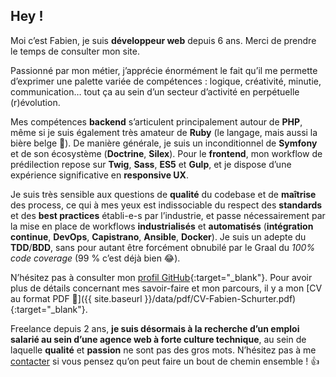 ## Hey&nbsp;!

Moi c’est Fabien, je suis **développeur web** depuis 6 ans. Merci de prendre le
temps de consulter mon site.

Passionné par mon métier, j’apprécie énormément le fait qu’il me permette d’exprimer
une palette variée de compétences&nbsp;: logique, créativité, minutie, communication…
tout ça au sein d’un secteur d’activité en perpétuelle (r)évolution.

Mes compétences **backend** s’articulent principalement autour de **PHP**, même
si je suis également très amateur de **Ruby** (le langage, mais aussi la bière
belge 🍺). De manière générale, je suis un inconditionnel de **Symfony** et de
son écosystème (**Doctrine**, **Silex**). Pour le **frontend**, mon workflow de
prédilection repose sur **Twig**, **Sass**, **ES5** et **Gulp**, et je dispose
d’une expérience significative en **responsive UX**.

Je suis très sensible aux questions de **qualité** du codebase et de **maîtrise**
des process, ce qui à mes yeux est indissociable du respect des **standards** et
des **best practices** établi-e-s par l’industrie, et passe nécessairement par la
mise en place de workflows **industrialisés** et **automatisés** (**intégration
continue**, **DevOps**, **Capistrano**, **Ansible**, **Docker**). Je suis un
adepte du **TDD**/**BDD**, sans pour autant être forcément obnubilé par le Graal
du *100% code coverage* (99&nbsp;% c’est déjà bien 😂).

N’hésitez pas à consulter mon [profil GitHub](https://github.com/fabschurt){:target="_blank"}.
Pour avoir plus de détails concernant mes savoir-faire et mon parcours, il y a mon
[CV au format PDF 📄]({{ site.baseurl }}/data/pdf/CV-Fabien-Schurter.pdf){:target="_blank"}.

Freelance depuis 2 ans, **je suis désormais à la recherche d’un emploi salarié
au sein d’une agence web à forte culture technique**, au sein de laquelle **qualité**
et **passion** ne sont pas des gros mots. N’hésitez pas à me [contacter](#contact)
si vous pensez qu’on peut faire un bout de chemin ensemble&nbsp;! 👍
